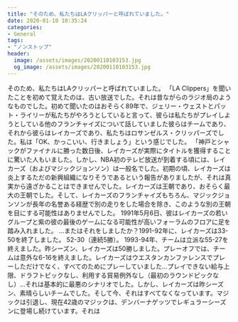 ```yaml
---
title: "そのため、私たちはLAクリッパーと呼ばれていました。"
date: 2020-01-10 10:35:24
categories:
- General
tags:
- "ノンストップ"
header:
  image: /assets/images/20200110103153.jpg
  og_image: /assets/images/20200110103153.jpg
---
```


そのため、私たちはLAクリッパーと呼ばれていました。 「LA Clippers」を聞いたことを初めて覚えたのは、古い放送でした。それは昔ながらのラジオ局のようなものでした。初めて聞いたのはおそらく89年で、ジェリー・ウェストとパット・ライリーが私たちがやろうとしていると言って、彼らは私たちがプレイしようとしている他のフランチャイズについて話していました彼らはチームであり、それから彼らはレイカーズであり、私たちはロサンゼルス・クリッパーズでした。私は「OK、かっこいい、行きましょう」という感じでした。 「神戸とシャックがファイナルに勝った数日後、レイカーズが実際にタイトルを獲得することに驚いた人もいました。しかし、NBA初のテレビ放送が到着する頃には、レイカーズ（およびマジックジョンソン）は一般名でした。初期の頃、レイカーズは炎上するただの新興組織になりそうであるという報告がありましたが、それは真実から遠ざかることはできませんでした。レイカーズは王朝であり、おそらく最大の王朝でした。そして、レイカーズのフランチャイズもちろん、マジックジョンソンが長年の名誉ある経歴で別の走りをした場合を除き、このような別の王朝を目にする可能性はありませんでした。 1991年5月6日、彼はレイカーズの若いグループと紫の彼の最後のゲームになる可能性が高いフォーラムのフロアに足を踏み入れました。 …またはそれをしましたか？1991-92年に、レイカーズは33-50を終了しました。 52-30（連続5勝）。 1993-94年、チームは立派な55-27を終えました。昨シーズン、レイカーズは50勝しました。プレーオフでは、チームは意外な6-16を終えました。レイカーズはウエスタンカンファレンスでプレーしただけでなく、すべてのためにプレーしていました...プレイできない給与上限、ドラフトピックなし、利用する貿易例外なし（最初のラウンドピックなし）...それは基本的に最悪のシナリオでした。しかし、レイカーズは昨シーズン、素晴らしいチームでした。そして今、それはすべてなくなっています。マジックは引退し、現在42歳のマジックは、デンバーナゲッツでレギュラーシーズンに登場し続けています。それは
